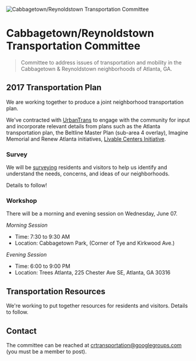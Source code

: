 ![Cabbagetown/Reynoldstown Transportation Committee](https://cloud.githubusercontent.com/assets/182/25828160/c1c3a6fe-341c-11e7-8fa6-89999fa350b7.png)

# Cabbagetown/Reynoldstown Transportation Committee

> Committee to address issues of transportation and mobility in the Cabbagetown & Reynoldstown neighborhoods of Atlanta, GA.

## 2017 Transportation Plan

We are working together to produce a joint neighborhood transportation plan.

We've contracted with [UrbanTrans](http://urbantrans.com/) to engage with the community for input and incorporate relevant details from plans such as the Atlanta transportation plan, the Beltline Master Plan (sub-area 4 overlay), Imagine Memorial and Renew Atlanta initiatives, [Livable Centers Initiative](http://www.atlantaregional.com/land-use/livable-centers-initiative).

### Survey

We will be [surveying](survey) residents and visitors to help us identify and understand the needs, concerns, and ideas of our neighborhoods.

Details to follow!

### Workshop

There will be a morning and evening session on Wednesday, June 07.

*Morning Session*
- Time: 7:30 to 9:30 AM
- Location: Cabbagetown Park, (Corner of Tye and Kirkwood Ave.)
  
*Evening Session*
- Time: 6:00 to 9:00 PM
- Location: Trees Atlanta, 225 Chester Ave SE, Atlanta, GA 30316

## Transportation Resources

We're working to put together resources for residents and visitors. Details to follow.

## Contact

The committee can be reached at crtransportation@googlegroups.com (you must be a member to post).
